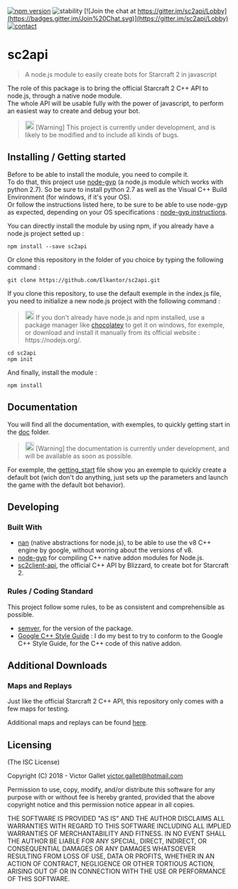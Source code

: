[![npm version](https://badge.fury.io/js/sc2api.svg)](https://badge.fury.io/js/sc2api)  ![stability](https://img.shields.io/badge/stability-unstable-orange.svg)   [![Join the chat at https://gitter.im/sc2api/Lobby](https://badges.gitter.im/Join%20Chat.svg)](https://gitter.im/sc2api/Lobby)  [![contact](https://img.shields.io/badge/Contact%20me%20on%20Twitter-%40TheElkantor-blue.svg)](https://twitter.com/intent/tweet?screen_name=TheElkantor)

# sc2api
> A node.js module to easily create bots for Starcraft 2 in javascript

The role of this package is to bring the official Starcraft 2 C++ API to node.js, through a native node module.
<br>
The whole API will be usable fully with the power of javascript, to perform an easiest way to create and debug your bot.

<blockquote>
<p><g-emoji class="g-emoji" alias="bulb" fallback-src="https://assets-cdn.github.com/images/icons/emoji/unicode/1f4a1.png" ios-version="6.0"><img class="emoji" alt="bulb" height="20" width="20" src="https://assets-cdn.github.com/images/icons/emoji/unicode/1f4a1.png"></g-emoji> [Warning] This project is currently under development, and is likely to be modified and to include all kinds of bugs. 
</p>
</blockquote>

## Installing / Getting started

Before to be able to install the module, you need to compile it.
<br>
To do that, this project use [node-gyp](https://github.com/nodejs/node-gyp) (a node.js module which works with python 2.7).
So be sure to install python 2.7 as well as the Visual C++ Build Environment (for windows, if it's your OS). 
<br>
Or follow the instructions listed here, to be sure to be able to use node-gyp as expected, depending on your OS specifications : [node-gyp instructions](https://github.com/nodejs/node-gyp#on-windows).
<br>

You can directly install the module by using npm, if you already have a node.js project setted up :

```shell
npm install --save sc2api
```

Or clone this repository in the folder of you choice by typing the following command : 

```shell
git clone https://github.com/Elkantor/sc2api.git
```

If you clone this repository, to use the default exemple in the index.js file, you need to initialize a new node.js project with the following command : 
<blockquote>
<p><g-emoji class="g-emoji" alias="bulb" fallback-src="https://assets-cdn.github.com/images/icons/emoji/unicode/1f4a1.png" ios-version="6.0"><img class="emoji" alt="bulb" height="20" width="20" src="https://assets-cdn.github.com/images/icons/emoji/unicode/1f4a1.png"></g-emoji> If you don't already have node.js and npm installed, use a package manager like <a href="https://chocolatey.org">chocolatey</a> to get it on windows, for exemple, or download and install it manually from its official website : https://nodejs.org/. 
</p>
</blockquote>

```shell
cd sc2api
npm init
```

And finally, install the module :

```shell
npm install
```

## Documentation 

You will find all the documentation, with exemples, to quickly getting start in the [doc](https://github.com/Elkantor/sc2api/tree/master/doc) folder.
<br>
<blockquote>
<p><g-emoji class="g-emoji" alias="bulb" fallback-src="https://assets-cdn.github.com/images/icons/emoji/unicode/1f4a1.png" ios-version="6.0"><img class="emoji" alt="bulb" height="20" width="20" src="https://assets-cdn.github.com/images/icons/emoji/unicode/1f4a1.png"></g-emoji> [Warning] the documentation is currently under development, and will be available as soon as possible.
</p>
</blockquote>

For exemple, the [getting_start](https://github.com/Elkantor/sc2api/blob/master/doc/getting_start.md) file show you an exemple to quickly create a default bot (wich don't do anything, just sets up the parameters and launch the game with the default bot behavior).

## Developing

### Built With

* [nan](https://github.com/nodejs/nan) (native abstractions for node.js), to be able to use the v8 C++ engine by google, without worring about the versions of v8.
* [node-gyp](https://github.com/nodejs/node-gyp) for compiling C++ native addon modules for Node.js.
* [sc2client-api](https://github.com/Blizzard/s2client-api), the official C++ API by Blizzard, to create bot for Starcraft 2.

### Rules / Coding Standard

This project follow some rules, to be as consistent and comprehensible as possible.

* [semver](https://semver.org/), for the version of the package.
* [Google C++ Style Guide](https://google.github.io/styleguide/cppguide.html) : I do my best to try to conform to the Google C++ Style Guide, for the C++ code of this native addon.

## Additional Downloads

### Maps and Replays

Just like the official Starcraft 2 C++ API, this repository only comes with a few maps for testing.

Additional maps and replays can be found [here](https://github.com/Blizzard/s2client-proto#downloads).

## Licensing

(The ISC License)

Copyright (C) 2018 - Victor Gallet <victor.gallet@hotmail.com>

Permission to use, copy, modify, and/or distribute this software for any
purpose with or without fee is hereby granted, provided that the above
copyright notice and this permission notice appear in all copies.

THE SOFTWARE IS PROVIDED "AS IS" AND THE AUTHOR DISCLAIMS ALL WARRANTIES
WITH REGARD TO THIS SOFTWARE INCLUDING ALL IMPLIED WARRANTIES OF
MERCHANTABILITY AND FITNESS. IN NO EVENT SHALL THE AUTHOR BE LIABLE FOR
ANY SPECIAL, DIRECT, INDIRECT, OR CONSEQUENTIAL DAMAGES OR ANY DAMAGES
WHATSOEVER RESULTING FROM LOSS OF USE, DATA OR PROFITS, WHETHER IN AN ACTION
OF CONTRACT, NEGLIGENCE OR OTHER TORTIOUS ACTION, ARISING OUT OF OR IN
CONNECTION WITH THE USE OR PERFORMANCE OF THIS SOFTWARE.
